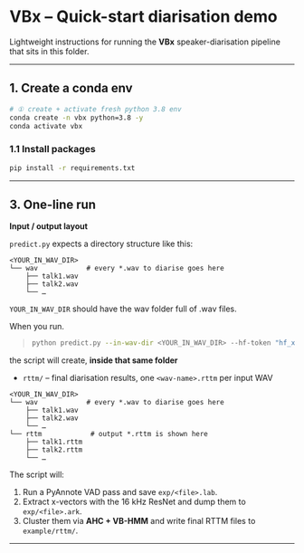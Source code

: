 # VBx – Quick-start diarisation demo
Lightweight instructions for running the **VBx** speaker-diarisation pipeline that sits in this folder.

---

## 1. Create a conda env

```bash
# ① create + activate fresh python 3.8 env
conda create -n vbx python=3.8 -y
conda activate vbx
````

### 1.1  Install packages


```bash
pip install -r requirements.txt
```

---

## 3. One-line run

**Input / output layout**

`predict.py` expects a directory structure like this:

 ```
 <YOUR_IN_WAV_DIR>
 └── wav            # every *.wav to diarise goes here
     ├── talk1.wav
     ├── talk2.wav
     └── …
 ```

`YOUR_IN_WAV_DIR` should have the wav folder full of .wav files.

When you run.

> ```bash
> python predict.py --in-wav-dir <YOUR_IN_WAV_DIR> --hf-token "hf_xxx"
> ```

the script will create, **inside that same folder**

* `rttm/`  – final diarisation results, one `<wav-name>.rttm` per input WAV

```
<YOUR_IN_WAV_DIR>
└── wav            # every *.wav to diarise goes here
    ├── talk1.wav
    ├── talk2.wav
    └── …
└── rttm            # output *.rttm is shown here
    ├── talk1.rttm
    ├── talk2.rttm
    └── …
```

The script will:

1. Run a PyAnnote VAD pass and save `exp/<file>.lab`.
2. Extract x-vectors with the 16 kHz ResNet and dump them to `exp/<file>.ark`.
3. Cluster them via **AHC + VB-HMM** and write final RTTM files to `example/rttm/`.

---
